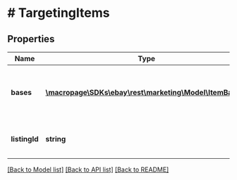 # # TargetingItems

## Properties

Name | Type | Description | Notes
------------ | ------------- | ------------- | -------------
**bases** | [**\macropage\SDKs\ebay\rest\marketing\Model\ItemBasis[]**](ItemBasis.md) | The metrics and additional information for the items. | [optional]
**listingId** | **string** | The listing ID of the targeted item. | [optional]

[[Back to Model list]](../../README.md#models) [[Back to API list]](../../README.md#endpoints) [[Back to README]](../../README.md)
